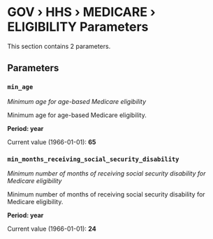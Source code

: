 # GOV › HHS › MEDICARE › ELIGIBILITY Parameters

This section contains 2 parameters.

## Parameters

### `min_age`
*Minimum age for age-based Medicare eligibility*

Minimum age for age-based Medicare eligibility.

**Period: year**

Current value (1966-01-01): **65**


### `min_months_receiving_social_security_disability`
*Minimum number of months of receiving social security disability for Medicare eligibility*

Minimum number of months of receiving social security disability for Medicare eligibility.

**Period: year**

Current value (1966-01-01): **24**

